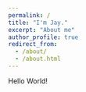```yaml
---
permalink: /
title: "I'm Jay."
excerpt: "About me"
author_profile: true
redirect_from: 
  - /about/
  - /about.html
---
```



Hello World!
